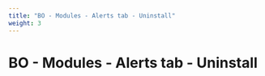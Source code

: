 ```yaml
---
title: "BO - Modules - Alerts tab - Uninstall"
weight: 3
---
```


# BO - Modules - Alerts tab - Uninstall
